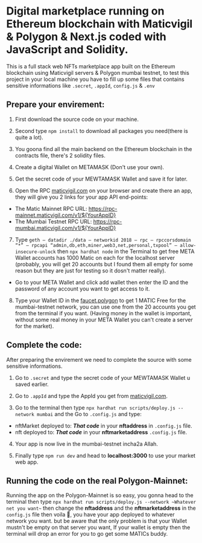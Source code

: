 # Digital marketplace running on Ethereum blockchain with Maticvigil & Polygon & Next.js coded with JavaScript and Solidity.

This is a full stack web NFTs marketplace app built on the Ethereum blockchain using Maticvigil servers & Polygon mumbai testnet, to test this project in your local machine you have to fill up some files that contains sensitive informations like `.secret`, `.appId`, `config.js` & `.env`

## Prepare your envirement:
1. First download the source code on your machine.

2. Second type `npm install` to download all packages you need(there is quite a lot).
 
3. You goona find all the main backend on the Ethereum blockchain in the contracts file, there's 2 solidity files.
 
4. Create a digital Wallet on METAMASK (Don't use your own).
 
5. Get the secret code of your MEWTAMASK Wallet and save it for later.

6. Open the RPC [maticvigil.com](https://rpc.maticvigil.com) on your browser and create there an app, they will give you 2 links for your app API end-points:
  - The Matic Mainnet RPC URL: https://rpc-mainnet.maticvigil.com/v1/${YourAppID}
  - The Mumbai Testnet RPC URL: https://rpc-mumbai.maticvigil.com/v1/${YourAppID}
  
7. Type `geth — datadir ./data — networkid 2018 — rpc — rpccorsdomain “*” — rpcapi “admin,db,eth,miner,web3,net,personal,txpool” — allow-insecure-unlock` then `npx hardhat node` in the Terminal to get free META Wallet accounts has 1000 Matic on each for the localhost server (probably, you will get 20 accounts but I found them all empty for some reason but they are just for testing so it dosn't matter really).
  - Go to your META Wallet and click add wallet then enter the ID and the password of any account you want to get access to it.
  
8. Type your Wallet ID in the [faucet.polygon](https://faucet.polygon.technology/) to get 1 MATIC Free for the mumbai-testnet network, you can use one from the 20 accounts you get from the terminal if you want. (Having money in the wallet is important, without some real money in your META Wallet you can't create a server for the market).

## Complete the code:
After preparing the envirement we need to complete the source with some sensitive informations.
1.  Go to `.secret` and type the secret code of your MEWTAMASK Wallet u saved earlier.

2.  Go to `.appId` and type the AppId you get from [maticvigil.com](https://rpc.maticvigil.com).

3.  Go to the terminal then type `npx hardhat run scripts/deploy.js --network mumbai` and the Go to `.config.js` and type:
  - nftMarket deployed to: ***That code*** in your **nftaddress** in `.config.js` file.
  - nft deployed to: ***That code*** in your **nftmarketaddress** `.config.js` file.
  
4. Your app is now live in the mumbai-testnet incha2a Allah.

5. Finally type `npm run dev` and head to **localhost:3000** to use your market web app.

## Running the code on the real Polygon-Mainnet:
Running the app on the Polygon-Mainnet is so easy, you gonna head to the terminal then type `npx hardhat run scripts/deploy.js --network ~Whatever net you want~` then change the **nftaddress** and the **nftmarketaddress** in the `config.js` file then voila :tada:, you have your app deployed to whatever network you want.
but be aware that the only problem is that your Wallet mustn't be empty on that server you want, If your wallet is empty then the terminal will drop an error for you to go get some MATICs buddy.



